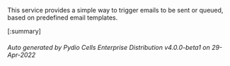 






This service provides a simple way to trigger emails to be sent or queued, based on predefined email templates.

[:summary]

###### Auto generated by Pydio Cells Enterprise Distribution v4.0.0-beta1 on 29-Apr-2022
